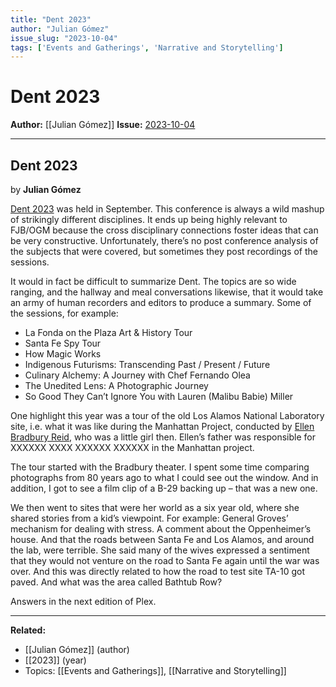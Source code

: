 ```yaml
---
title: "Dent 2023"
author: "Julian Gómez"
issue_slug: "2023-10-04"
tags: ['Events and Gatherings', 'Narrative and Storytelling']
---
```


# Dent 2023

**Author:** [[Julian Gómez]]
**Issue:** [2023-10-04](https://plex.collectivesensecommons.org/2023-10-04/)

---

## Dent 2023
by **Julian Gómez**

[Dent 2023](https://dentthefuture.com/conference) was held in September. This conference is always a wild mashup of strikingly different disciplines. It ends up being highly relevant to FJB/OGM because the cross disciplinary connections foster ideas that can be very constructive. Unfortunately, there’s no post conference analysis of the subjects that were covered, but sometimes they post recordings of the sessions.

It would in fact be difficult to summarize Dent. The topics are so wide ranging, and the hallway and meal conversations likewise, that it would take an army of human recorders and editors to produce a summary. Some of the sessions, for example:

- La Fonda on the Plaza Art & History Tour
- Santa Fe Spy Tour
- How Magic Works
- Indigenous Futurisms: Transcending Past / Present / Future
- Culinary Alchemy: A Journey with Chef Fernando Olea
- The Unedited Lens: A Photographic Journey
- So Good They Can’t Ignore You with Lauren (Malibu Babie) Miller

One highlight this year was a tour of the old Los Alamos National Laboratory site, i.e. what it was like during the Manhattan Project, conducted by [Ellen Bradbury Reid](https://ahf.nuclearmuseum.org/voices/people/ellen-bradbury-reid/), who was a little girl then. Ellen’s father was responsible for XXXXXX XXXX XXXXXX XXXXXX in the Manhattan project.

The tour started with the Bradbury theater. I spent some time comparing photographs from 80 years ago to what I could see out the window. And in addition, I got to see a film clip of a B-29 backing up – that was a new one.

We then went to sites that were her world as a six year old, where she shared stories from a kid’s viewpoint. For example: General Groves’ mechanism for dealing with stress. A comment about the Oppenheimer’s house. And that the roads between Santa Fe and Los Alamos, and around the lab, were terrible. She said many of the wives expressed a sentiment that they would not venture on the road to Santa Fe again until the war was over. And this was directly related to how the road to test site TA-10 got paved. And what was the area called Bathtub Row?

Answers in the next edition of Plex.

---

**Related:**
- [[Julian Gómez]] (author)
- [[2023]] (year)
- Topics: [[Events and Gatherings]], [[Narrative and Storytelling]]

